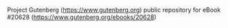 Project Gutenberg (https://www.gutenberg.org) public repository for eBook #20628 (https://www.gutenberg.org/ebooks/20628)
